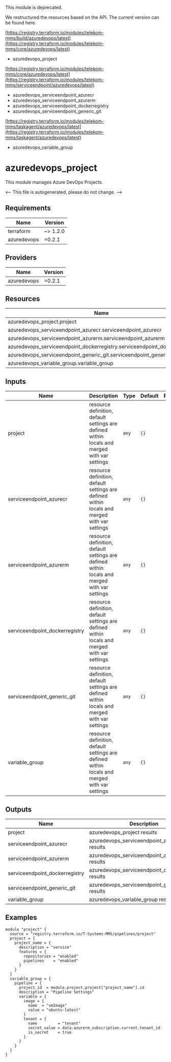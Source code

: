 This module is deprecated. 

We restructured the resources based on the API. The current version can be found here.

[https://registry.terraform.io/modules/telekom-mms/build/azuredevops/latest](https://registry.terraform.io/modules/telekom-mms/core/azuredevops/latest)
* azuredevops_project

[https://registry.terraform.io/modules/telekom-mms/core/azuredevops/latest](https://registry.terraform.io/modules/telekom-mms/serviceendpoint/azuredevops/latest)
* azuredevops_serviceendpoint_azurecr
* azuredevops_serviceendpoint_azurerm
* azuredevops_serviceendpoint_dockerregistry
* azuredevops_serviceendpoint_generic_git

[https://registry.terraform.io/modules/telekom-mms/taskagent/azuredevops/latest](https://registry.terraform.io/modules/telekom-mms/taskagent/azuredevops/latest)
* azuredevops_variable_group

<!-- BEGIN_TF_DOCS -->
# azuredevops_project

This module manages Azure DevOps Projects.

<-- This file is autogenerated, please do not change. -->

## Requirements

| Name | Version |
|------|---------|
| terraform | ~> 1.2.0 |
| azuredevops | =0.2.1 |

## Providers

| Name | Version |
|------|---------|
| azuredevops | =0.2.1 |

## Resources

| Name | Type |
|------|------|
| azuredevops_project.project | resource |
| azuredevops_serviceendpoint_azurecr.serviceendpoint_azurecr | resource |
| azuredevops_serviceendpoint_azurerm.serviceendpoint_azurerm | resource |
| azuredevops_serviceendpoint_dockerregistry.serviceendpoint_dockerregistry | resource |
| azuredevops_serviceendpoint_generic_git.serviceendpoint_generic_git | resource |
| azuredevops_variable_group.variable_group | resource |

## Inputs

| Name | Description | Type | Default | Required |
|------|-------------|------|---------|:--------:|
| project | resource definition, default settings are defined within locals and merged with var settings | `any` | `{}` | no |
| serviceendpoint_azurecr | resource definition, default settings are defined within locals and merged with var settings | `any` | `{}` | no |
| serviceendpoint_azurerm | resource definition, default settings are defined within locals and merged with var settings | `any` | `{}` | no |
| serviceendpoint_dockerregistry | resource definition, default settings are defined within locals and merged with var settings | `any` | `{}` | no |
| serviceendpoint_generic_git | resource definition, default settings are defined within locals and merged with var settings | `any` | `{}` | no |
| variable_group | resource definition, default settings are defined within locals and merged with var settings | `any` | `{}` | no |

## Outputs

| Name | Description |
|------|-------------|
| project | azuredevops_project results |
| serviceendpoint_azurecr | azuredevops_serviceendpoint_azurecr results |
| serviceendpoint_azurerm | azuredevops_serviceendpoint_azurerm results |
| serviceendpoint_dockerregistry | azuredevops_serviceendpoint_dockerregistry results |
| serviceendpoint_generic_git | azuredevops_serviceendpoint_generic_git results |
| variable_group | azuredevops_variable_group results |

## Examples

```hcl
module "project" {
  source = "registry.terraform.io/T-Systems-MMS/pipelines/project"
  project = {
    project_name = {
      description = "service"
      features = {
        repositories = "enabled"
        pipelines    = "enabled"
      }
    }
  }
  variable_group = {
    pipeline = {
      project_id  = module.project.project["project_name"].id
      description = "Pipeline Settings"
      variable = {
        image = {
          name  = "vmImage"
          value = "ubuntu-latest"
        }
        tenant = {
          name         = "tenant"
          secret_value = data.azurerm_subscription.current.tenant_id
          is_secret    = true
        }
      }
    }
  }
}
```
<!-- END_TF_DOCS -->
